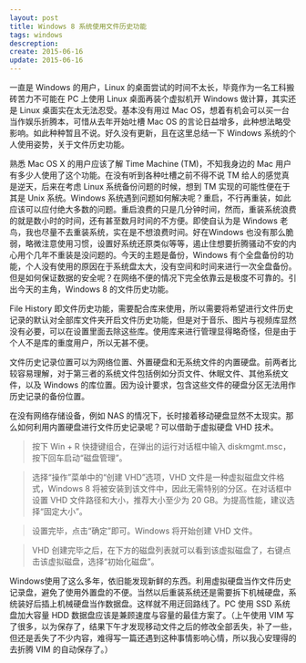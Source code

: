 ```yaml
---
layout: post
title: Windows 8 系统使用文件历史功能
tags: windows
descreption: 
create: 2015-06-16
update: 2015-06-16
---
```


一直是 Windows 的用户，Linux 的桌面尝试的时间不太长，毕竟作为一名工科搬砖苦力不可能在 PC 上使用 Linux 桌面再装个虚拟机开 Windows 做计算，其实还是 Linux 桌面实在太无法忍受。基本没有用过 Mac OS，想着有机会可以买一台当作娱乐折腾本，可惜从去年开始吐槽 Mac OS 的言论日益增多，此种想法略受影响。如此种种暂且不说。好久没有更新，且在这里总结一下 Windows 系统的个人使用姿势，关于文件历史功能。

熟悉 Mac OS X 的用户应该了解 Time Machine (TM)，不知我身边的 Mac 用户有多少人使用了这个功能。在没有听到各种吐槽之前不得不说 TM 给人的感觉真是逆天，后来在考虑 Linux 系统备份问题的时候，想到 TM 实现的可能性便在于其是 Unix 系统。Windows 系统遇到问题如何解决呢？重启，不行再重装，如此应该可以应付绝大多数的问题。重启浪费的只是几分钟时间，然而，重装系统浪费的就是数小时的时间，还有甚至数月时间的不方便。即使自认为是 Windows 老鸟，我也尽量不去重装系统，实在是不想浪费时间。好在Windows 也没有那么脆弱，略微注意使用习惯，设置好系统还原类似等等，遏止住想要折腾骚动不安的内心用个几年不重装是没问题的。今天的主题是备份，Windows 有个全盘备份的功能，个人没有使用的原因在于系统盘太大，没有空间和时间来进行一次全盘备份。但是如何保证数据的安全呢？在网络不便的情况下完全依靠云是极度不可靠的。引出今天的主角，Windows 8 的文件历史功能。

File History 即文件历史功能，需要配合库来使用，所以需要将希望进行文件历史记录的默认对全部库文件夹开启文件历史功能，但是对于音乐、图片与视频库显然没有必要，可以在设置里面去除这些库。使用库来进行管理显得略奇怪，但是由于个人不是库的重度用户，所以无甚不便。

文件历史记录位置可以为网络位置、外置硬盘和无系统文件的内置硬盘。前两者比较容易理解，对于第三者的系统文件包括例如分页文件、休眠文件、其他系统文件，以及 Windows 的库位置。因为设计要求，包含这些文件的硬盘分区无法用作历史记录的备份位置。

在没有网络存储设备，例如 NAS 的情况下，长时接着移动硬盘显然不太现实。那么如何利用内置硬盘进行文件历史记录呢？可以借助于虚拟硬盘 VHD 技术。

>按下 Win + R 快捷键组合，在弹出的运行对话框中输入 diskmgmt.msc，按下回车启动“磁盘管理”。

>选择“操作”菜单中的“创建 VHD”选项，VHD 文件是一种虚拟磁盘文件格式，Windows 8 将被安装到该文件中，因此无需特别的分区。在对话框中设置 VHD 文件路径和大小，推荐大小至少为 20 GB。为提高性能，建议选择“固定大小”。

>设置完毕，点击“确定”即可。Windows 将开始创建 VHD 文件。

>VHD 创建完毕之后，在下方的磁盘列表就可以看到该虚拟磁盘了，右键点击该虚拟磁盘，选择“初始化磁盘”。

Windows使用了这么多年，依旧能发现新鲜的东西。利用虚拟硬盘当作文件历史记录盘，避免了使用外置盘的不便。当然以后重装系统还是需要拆下机械硬盘，系统装好后插上机械硬盘当作数据盘。这样就不用迂回路线了。PC 使用 SSD 系统盘加大容量 HDD 数据盘应该是兼顾速度与容量的最佳方案了。（上午使用 VIM 写了很多，以为保存了，结果下午才发现移动文件之后的修改全部丢失，补了一些，但还是丢失了不少内容，难得写一篇还遇到这种事情影响心情，所以我心安理得的去折腾  VIM 的自动保存了。）
